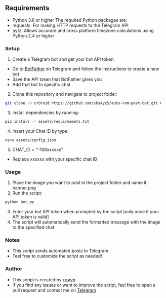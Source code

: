 ## Requirements
- Python 3.6 or higher
The required Python packages are:
- requests: For making HTTP requests to the Telegram API
- pytz: Allows accurate and cross platform timezone calculations using Python 2.4 or higher

### Setup
1. Create a Telegram bot and get your bot API token:
- Go to [BotFather](https://core.telegram.org/bots#botfather) on Telegram and follow the instructions to create a new bot
- Save the API token that BotFather gives you
- Add that bot to specific chat
2. Clone this repository and navigate to project folder:
```bash
git clone -b crDroid https://github.com/sksayz5/auto-rom-post-bot.git && cd auto-rom-post-bot
```
3. Install dependencies by running:
```bash
pip install -r assets/requirements.txt
```
4. Insert your Chat ID by type:
```bash
nano assets/config.json
```
5. CHAT_ID = "-100xxxxxx"
- Replace xxxxxx with your specific chat ID

### Usage
1. Place the image you want to post in the project folder and name it banner.png
2. Run the script:
```bash
python bot.py
```
3. Enter your bot API token when prompted by the script [only once if your API token is valid]
4. The script will automatically send the formatted message with the image to the specified chat

### Notes
- This script sends automated posts to Telegram
- Feel free to customize the script as needed!

### Author
- This script is created by [тαиνir](https://github.com/tanvirr007)
- If you find any issues or want to improve the script, feel free to open a pull request and contact me on [Telegram](https://t.me/tanvirr007)
